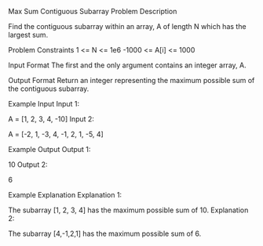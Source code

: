 Max Sum Contiguous Subarray
Problem Description

Find the contiguous subarray within an array, A of length N which has the largest sum.



Problem Constraints
1 <= N <= 1e6
-1000 <= A[i] <= 1000



Input Format
The first and the only argument contains an integer array, A.



Output Format
Return an integer representing the maximum possible sum of the contiguous subarray.



Example Input
Input 1:

 A = [1, 2, 3, 4, -10] 
Input 2:

 A = [-2, 1, -3, 4, -1, 2, 1, -5, 4] 


Example Output
Output 1:

 10 
Output 2:

 6 


Example Explanation
Explanation 1:

 The subarray [1, 2, 3, 4] has the maximum possible sum of 10. 
Explanation 2:

 The subarray [4,-1,2,1] has the maximum possible sum of 6. 